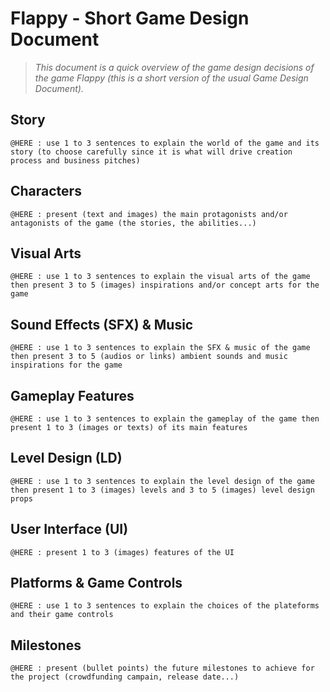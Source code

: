 # Flappy - Short Game Design Document

> *This document is a quick overview of the game design decisions of the game Flappy (this is a short version of the usual Game Design Document).*

## Story

`@HERE : use 1 to 3 sentences to explain the world of the game and its story (to choose carefully since it is what will drive creation process and business pitches)`

## Characters

`@HERE : present (text and images) the main protagonists and/or antagonists of the game (the stories, the abilities...)`

## Visual Arts

`@HERE : use 1 to 3 sentences to explain the visual arts of the game then present 3 to 5 (images) inspirations and/or concept arts for the game`

## Sound Effects (SFX) & Music

`@HERE : use 1 to 3 sentences to explain the SFX & music of the game then present 3 to 5 (audios or links) ambient sounds and music inspirations for the game`

## Gameplay Features

`@HERE : use 1 to 3 sentences to explain the gameplay of the game then present 1 to 3 (images or texts) of its main features`

## Level Design (LD)

`@HERE : use 1 to 3 sentences to explain the level design of the game then present 1 to 3 (images) levels and 3 to 5 (images) level design props`

## User Interface (UI)

`@HERE : present 1 to 3 (images) features of the UI`

## Platforms & Game Controls

`@HERE : use 1 to 3 sentences to explain the choices of the plateforms and their game controls`

## Milestones

`@HERE : present (bullet points) the future milestones to achieve for the project (crowdfunding campain, release date...)`
